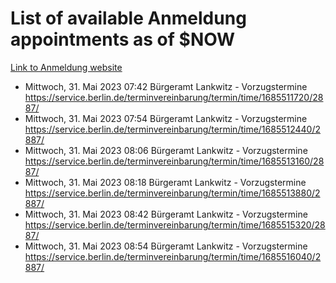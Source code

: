 # List of available Anmeldung appointments as of $NOW
[Link to Anmeldung website](https://service.berlin.de/terminvereinbarung/termin/tag.php?termin=1&anliegen[]=120686&dienstleisterlist=122210,122217,327316,122219,327312,122227,327314,122231,327346,122243,327348,122254,122252,329742,122260,329745,122262,329748,122271,327278,122273,327274,122277,327276,330436,122280,327294,122282,327290,122284,327292,122291,327270,122285,327266,122286,327264,122296,327268,150230,329760,122297,327286,122294,327284,122312,329763,122314,329775,122304,327330,122311,327334,122309,327332,317869,122281,327352,122279,329772,122283,122276,327324,122274,327326,122267,329766,122246,327318,122251,327320,122257,327322,122208,327298,122226,327300&herkunft=http%3A%2F%2Fservice.berlin.de%2Fdienstleistung%2F120686%2F)
- Mittwoch, 31. Mai 2023 07:42 Bürgeramt Lankwitz - Vorzugstermine https://service.berlin.de/terminvereinbarung/termin/time/1685511720/2887/
- Mittwoch, 31. Mai 2023 07:54 Bürgeramt Lankwitz - Vorzugstermine https://service.berlin.de/terminvereinbarung/termin/time/1685512440/2887/
- Mittwoch, 31. Mai 2023 08:06 Bürgeramt Lankwitz - Vorzugstermine https://service.berlin.de/terminvereinbarung/termin/time/1685513160/2887/
- Mittwoch, 31. Mai 2023 08:18 Bürgeramt Lankwitz - Vorzugstermine https://service.berlin.de/terminvereinbarung/termin/time/1685513880/2887/
- Mittwoch, 31. Mai 2023 08:42 Bürgeramt Lankwitz - Vorzugstermine https://service.berlin.de/terminvereinbarung/termin/time/1685515320/2887/
- Mittwoch, 31. Mai 2023 08:54 Bürgeramt Lankwitz - Vorzugstermine https://service.berlin.de/terminvereinbarung/termin/time/1685516040/2887/
